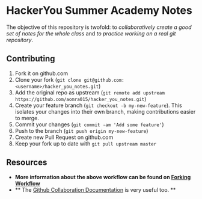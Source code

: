 # HackerYou Summer Academy Notes

The objective of this repository is twofold: to *collaboratively create a good set of notes for the whole class* and *to practice working on a real git repository*.

## Contributing
1. Fork it on github.com
2. Clone your fork (`git clone git@github.com:<username>/hacker_you_notes.git`)
3. Add the original repo as upstream (`git remote add upstream https://github.com/aomra015/hacker_you_notes.git`)
4. Create your feature branch (`git checkout -b my-new-feature`). This isolates your changes into their own branch, making contributions easier to merge.
5. Commit your changes (`git commit -am 'Add some feature'`)
6. Push to the branch (`git push origin my-new-feature`)
7. Create new Pull Request on github.com
8. Keep your fork up to date with `git pull upstream master`

## Resources
- **More information about the above workflow can be found on [Forking Workflow](http://www.atlassian.com/git/workflows#!workflow-forking)**
- ** The [Github Collaboration Documentation](https://help.github.com/categories/63/articles) is very useful too. **